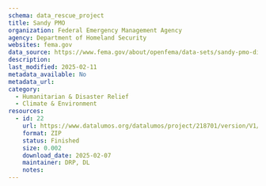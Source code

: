```yaml
---
schema: data_rescue_project 
title: Sandy PMO
organization: Federal Emergency Management Agency
agency: Department of Homeland Security
websites: fema.gov
data_source: https://www.fema.gov/about/openfema/data-sets/sandy-pmo-disaster-relief-appropriations-act-2013-sandy-supplemental-bill
description: 
last_modified: 2025-02-11
metadata_available: No
metadata_url: 
category:
  - Humanitarian & Disaster Relief 
  - Climate & Environment 
resources:
  - id: 22
    url: https://www.datalumos.org/datalumos/project/218701/version/V1/view
    format: ZIP
    status: Finished
    size: 0.002
    download_date: 2025-02-07
    maintainer: DRP, DL
    notes: 
---
```

